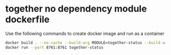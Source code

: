 # together no dependency module dockerfile

Use the following commands to create docker image and run as a container
```bash
docker build . --no-cache --build-arg MODULE=together-status --build-arg PORT=8761 -f docker/Dockerfile.together-status.dev -t together-status
docker run --port 8761:8761 together-status
```
